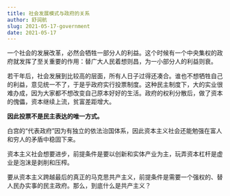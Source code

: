 ```yaml
---
title: 社会发展模式与政府的关系
author: 舒润航
slug: 2021-05-17-government
date: 2021-05-17
---
```


一个社会的发展改革，必然会牺牲一部分人的利益。这个时候有一个中央集权的政府就发挥了至关重要的作用：替广大人民着想则昌，为一小部分人的利益则衰。

若干年后，社会发展到比较高的层面，所有人日子过得还凑合。谁也不想牺牲自己的利益，意见统一不了，于是乎政府实行投票制度。这种民主制度下，大的实业很难办成，因为大家都不想改变自己原本好好的生活。政府的权利分散后，做了资本的傀儡，资本继续上流，贫富差距增大。

**因此投票不是民主表达的唯一方式。**

白宫的“代表政府”因为有独立的依法治国体系，因此资本主义社会还能勉强在富人和穷人的矛盾中稳固下来。

资本主义社会想要进步，前提条件是要以创新和实体产业为主，玩弄资本杠杆是虚业是泡沫是剥削和压榨。

要从资本主义跨越最后的真正的马克思共产主义，前提条件是需要一个强权的、替人民办实事的民主政府。那么，到底什么是共产主义？
